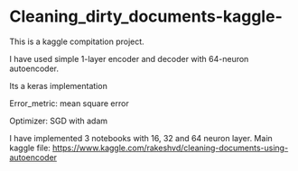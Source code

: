 # Cleaning_dirty_documents-kaggle-
This is a kaggle compitation project.

I have used simple 1-layer encoder and decoder with 64-neuron autoencoder.

Its a keras implementation

Error_metric: mean square error

Optimizer: SGD with adam

I have implemented 3 notebooks with 16, 32 and 64 neuron layer.
Main kaggle file: https://www.kaggle.com/rakeshvd/cleaning-documents-using-autoencoder
